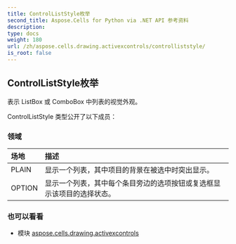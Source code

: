 ```yaml
---
title: ControlListStyle枚举
second_title: Aspose.Cells for Python via .NET API 参考资料
description:
type: docs
weight: 180
url: /zh/aspose.cells.drawing.activexcontrols/controlliststyle/
is_root: false
---
```

## ControlListStyle枚举
表示 ListBox 或 ComboBox 中列表的视觉外观。



ControlListStyle 类型公开了以下成员：

### 领域
|场地|描述|
| :- | :- |
| PLAIN |显示一个列表，其中项目的背景在被选中时突出显示。|
| OPTION |显示一个列表，其中每个条目旁边的选项按钮或复选框显示该项目的选择状态。|



### 也可以看看
* 模块 [aspose.cells.drawing.activexcontrols](..)

